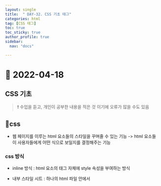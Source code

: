 ```yaml
---
layout: single
title:  " DAY-32. CSS 기초 태그"
categories: html
tag: [CSS 태그]
toc: true
toc_sticky: true
author_profile: true
sidebar:
  nav: "docs"

---
```



# 🎨 2022-04-18

## CSS 기초

<!--Quote-->

> ❗ 수업을 듣고, 개인이 공부한 내용을 적은 것 이기에 오류가 많을 수도 있음



## 🔔css
- 웹 페이지를 이루는 html 요소들의 스타일을 꾸며줄 수 있는 기능 -> html 요소들이 사용자들에게 어떤 식으로 보일지를 결정해주는 기능


### css 방식
- inline 방식 : html 요소의 태그 자체에 style 속성을 부여하는 방식


<script src="https://gist.github.com/kimyeong96/229c441c04950ca2c3c787fa57f1ce8a.js"></script>



- 내부 스타일 시트 : 하나의 html 파일 안에서 <style> 태그를 이용해서 속성을 부여


<script src="https://gist.github.com/kimyeong96/78cf33d25605c31c3284c9fe49cbe2d9.js"></script>




- external 방식 : 외부에 독자적인 stylesheet 파일을 만들어서 스타일 속성값을 별도로 모아두고,
그 파일을 import


<script src="https://gist.github.com/kimyeong96/f739ef9790d8e55ff8e93dfd07aa83cd.js"></script>




## 🔔css 적용 우선순위(중요도 / 명시도 / 선언순서)

1. 속성값 뒤에다가 !important
2. inline 방식으로 적용된 style
3. #id 선택자
4. class, 가상 클래스 선택자
5. tag 요소 선택자 (p, div, span)

## font
<p class="codepen" data-height="300" data-default-tab="html,result" data-slug-hash="wvpRGYm" data-user="kimyeong96" style="height: 300px; box-sizing: border-box; display: flex; align-items: center; justify-content: center; border: 2px solid; margin: 1em 0; padding: 1em;">
  <span>See the Pen <a href="https://codepen.io/kimyeong96/pen/wvpRGYm">
  Untitled</a> by kimyeong96 (<a href="https://codepen.io/kimyeong96">@kimyeong96</a>)
  on <a href="https://codepen.io">CodePen</a>.</span>
</p>
<script async src="https://cpwebassets.codepen.io/assets/embed/ei.js"></script>



## 🔔선택자
<p class="codepen" data-height="300" data-default-tab="html,result" data-slug-hash="bGaOpKv" data-user="kimyeong96" style="height: 300px; box-sizing: border-box; display: flex; align-items: center; justify-content: center; border: 2px solid; margin: 1em 0; padding: 1em;">
  <span>See the Pen <a href="https://codepen.io/kimyeong96/pen/bGaOpKv">
  Untitled</a> by kimyeong96 (<a href="https://codepen.io/kimyeong96">@kimyeong96</a>)
  on <a href="https://codepen.io">CodePen</a>.</span>
</p>
<script async src="https://cpwebassets.codepen.io/assets/embed/ei.js"></script>



### 태그 선택
- 기본 속성 선택자 : 태그 선택자와 함께 사용, 태그 선택자[] 속성 표시


- 문자열 속성 선택자 : 속성 값에서 특정한 문자열을 확인 스타일 적용

- 태그 선택자[속성~=값] : 속성 값이 특정한 값을 문자열로 포함하는 경우 선택
  (띄어쓰기 기준)

- 태그 선택자[속성|=값] : 속성 값이 특정한 값을 문자열로 포함하는 경우 선택
  (- 기준)

- <span style="color: #2D3748; background-color:#fff5b1;">태그 선택[속성^=값] : 속성 값이 특정한 값으로 시작하는 태그를 선택</span>

- <span style="color: #2D3748; background-color:#fff5b1;"> 태그 선택[속성$=값] : 속성 값이 특정한 값을 끝나는 태그를 선택</span>

- <span style="color: #2D3748; background-color:#fff5b1;"> 태그 선택[속성*=값] : 속성 값이 특정한 값을 포함하는 태그를 선택</span>

- not() 부정 선택자 : ()의 값이 아닌 경우 선택

<p class="codepen" data-height="300" data-default-tab="html,result" data-slug-hash="QWazGLq" data-user="kimyeong96" style="height: 300px; box-sizing: border-box; display: flex; align-items: center; justify-content: center; border: 2px solid; margin: 1em 0; padding: 1em;">
  <span>See the Pen <a href="https://codepen.io/kimyeong96/pen/QWazGLq">
  Untitled</a> by kimyeong96 (<a href="https://codepen.io/kimyeong96">@kimyeong96</a>)
  on <a href="https://codepen.io">CodePen</a>.</span>
</p>
<script async src="https://cpwebassets.codepen.io/assets/embed/ei.js"></script>

<💡diner문제 26~32번>


<p class="codepen" data-height="300" data-default-tab="html,result" data-slug-hash="LYeMZxy" data-user="kimyeong96" style="height: 300px; box-sizing: border-box; display: flex; align-items: center; justify-content: center; border: 2px solid; margin: 1em 0; padding: 1em;">
  <span>See the Pen <a href="https://codepen.io/kimyeong96/pen/LYeMZxy">
  Untitled</a> by kimyeong96 (<a href="https://codepen.io/kimyeong96">@kimyeong96</a>)
  on <a href="https://codepen.io">CodePen</a>.</span>
</p>
<script async src="https://cpwebassets.codepen.io/assets/embed/ei.js"></script>




### 자식 및 후손 선택자


- 자식 선택자 : 부모요소를 기준으로 바로 아래 요소들 선택
  - 사용법 : 부모선택자 > 자식선택자 {설정 내용;}

- 후손 선택자 : 부모요소를 기준으로 아래의 모든 요소를 선택
  - 사용법 : 부모선택자 자식 선택자 {설정 내용;}

- 자식을 제외한 후손 선택
  - 사용법 : 부모선택자 * 후손선택자 {설정 내용;}

- 스타일 속성 중에서 몇몇 속성의 경우에는 상속이 적용돼서
부모에게 적용된 속성이 자식 요소한테도 모두 적용

<p class="codepen" data-height="300" data-default-tab="html,result" data-slug-hash="ExoGgPo" data-user="kimyeong96" style="height: 300px; box-sizing: border-box; display: flex; align-items: center; justify-content: center; border: 2px solid; margin: 1em 0; padding: 1em;">
  <span>See the Pen <a href="https://codepen.io/kimyeong96/pen/ExoGgPo">
  Untitled</a> by kimyeong96 (<a href="https://codepen.io/kimyeong96">@kimyeong96</a>)
  on <a href="https://codepen.io">CodePen</a>.</span>
</p>
<script async src="https://cpwebassets.codepen.io/assets/embed/ei.js"></script>


❗ 자식 요소를 기준으로 해서 사용 (부모인 test에 하는게 아님)
1. first-child
2. last-child
3. nth:child()



<p class="codepen" data-height="300" data-default-tab="html,result" data-slug-hash="yLpGaeV" data-user="kimyeong96" style="height: 300px; box-sizing: border-box; display: flex; align-items: center; justify-content: center; border: 2px solid; margin: 1em 0; padding: 1em;">
  <span>See the Pen <a href="https://codepen.io/kimyeong96/pen/yLpGaeV">
  Untitled</a> by kimyeong96 (<a href="https://codepen.io/kimyeong96">@kimyeong96</a>)
  on <a href="https://codepen.io">CodePen</a>.</span>
</p>
<script async src="https://cpwebassets.codepen.io/assets/embed/ei.js"></script>


### 동위 선택자
동위 관계에 있는 태그들을 선택할때 사용

- 동위선택자a + 동위선택자b : a선택자를 통해 선택된 태크 바로 뒤에 있는 b선택자 태그만 선택
- 동위선택자a~동위선택자b :a선택자를 기준으로 뒤에 오는 모든 b선택자에 해당하는 태그를 선택

<p class="codepen" data-height="300" data-default-tab="html,result" data-slug-hash="jOYXMrr" data-user="kimyeong96" style="height: 300px; box-sizing: border-box; display: flex; align-items: center; justify-content: center; border: 2px solid; margin: 1em 0; padding: 1em;">
  <span>See the Pen <a href="https://codepen.io/kimyeong96/pen/jOYXMrr">
  Untitled</a> by kimyeong96 (<a href="https://codepen.io/kimyeong96">@kimyeong96</a>)
  on <a href="https://codepen.io">CodePen</a>.</span>
</p>
<script async src="https://cpwebassets.codepen.io/assets/embed/ei.js"></script>


### 반응 선택자
사용자의 움직임에 따라서 달라지는 선택자


선택자:active -> 사용자가 해당 태그에 마우스를 클릭했을 때 선택

선택자:hover -> 마우스가 요소에 올라가 있을때

선택자:focus -> 해당 요소가 활성화된 상태이거나 클리이 될 때

선택자:disabled -> 해당 요소가 비활성화된 상태라면

input:checked  기본 체크 크기였다가 체크하면 커짐

<p class="codepen" data-height="300" data-default-tab="html,result" data-slug-hash="popqEeR" data-user="kimyeong96" style="height: 300px; box-sizing: border-box; display: flex; align-items: center; justify-content: center; border: 2px solid; margin: 1em 0; padding: 1em;">
  <span>See the Pen <a href="https://codepen.io/kimyeong96/pen/popqEeR">
  Untitled</a> by kimyeong96 (<a href="https://codepen.io/kimyeong96">@kimyeong96</a>)
  on <a href="https://codepen.io">CodePen</a>.</span>
</p>
<script async src="https://cpwebassets.codepen.io/assets/embed/ei.js"></script>


## 🔔float
요소들을 공중에 띄우는 속성
div의 block 속성 무시

### 레이아웃
<p class="codepen" data-height="300" data-default-tab="html,result" data-slug-hash="oNpJBpG" data-user="kimyeong96" style="height: 300px; box-sizing: border-box; display: flex; align-items: center; justify-content: center; border: 2px solid; margin: 1em 0; padding: 1em;">
  <span>See the Pen <a href="https://codepen.io/kimyeong96/pen/oNpJBpG">
  Untitled</a> by kimyeong96 (<a href="https://codepen.io/kimyeong96">@kimyeong96</a>)
  on <a href="https://codepen.io">CodePen</a>.</span>
</p>
<script async src="https://cpwebassets.codepen.io/assets/embed/ei.js"></script>